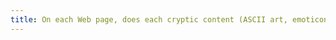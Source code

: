 ```yaml
---
title: On each Web page, does each cryptic content (ASCII art, emoticon, leetspeak) have an alternative?
---
```

